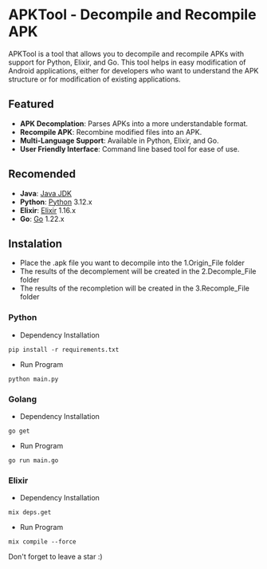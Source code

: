 # APKTool - Decompile and Recompile APK

APKTool is a tool that allows you to decompile and recompile APKs with support for Python, Elixir, and Go. This tool helps in easy modification of Android applications, either for developers who want to understand the APK structure or for modification of existing applications.

## Featured

- **APK Decomplation**: Parses APKs into a more understandable format.
- **Recompile APK**: Recombine modified files into an APK.
- **Multi-Language Support**: Available in Python, Elixir, and Go.
- **User Friendly Interface**: Command line based tool for ease of use.

## Recomended
- **Java**: [Java JDK]([https://www.python.org/downloads/](https://www.oracle.com/java/technologies/downloads/))
- **Python**: [Python](https://www.python.org/downloads/) 3.12.x
- **Elixir**: [Elixir](https://elixir-lang.org/install.html) 1.16.x
- **Go**: [Go](https://golang.org/dl/) 1.22.x

## Instalation
- Place the .apk file you want to decompile into the 1.Origin_File folder
- The results of the decomplement will be created in the 2.Decomple_File folder
- The results of the recompletion will be created in the 3.Recomple_File folder


### Python
- Dependency Installation
```
pip install -r requirements.txt
```
- Run Program
```
python main.py
```

### Golang
- Dependency Installation
```
go get
```
- Run Program
```
go run main.go
```

### Elixir
- Dependency Installation
```
mix deps.get
```
- Run Program
```
mix compile --force
```

Don't forget to leave a star :)
